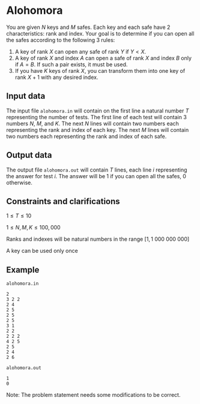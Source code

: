 # Alohomora

You are given $N$ keys and $M$ safes. Each key and each safe have 2 characteristics: rank and index. Your goal is to determine if you can open all the safes according to the following 3 rules: 
1. A key of rank $X$ can open any safe of rank $Y$ if $Y < X$.
2. A key of rank $X$ and index $A$ can open a safe of rank $X$ and index $B$ only if $A = B$. If such a pair exists, it must be used.
3. If you have $K$ keys of rank $X$, you can transform them into one key of rank $X + 1$ with any desired index.

## Input data

The input file `alohomora.in` will contain on the first line a natural number $T$ representing the number of tests. The first line of each test will contain 3 numbers $N$, $M$, and $K$. The next $N$ lines will contain two numbers each representing the rank and index of each key. The next $M$ lines will contain two numbers each representing the rank and index of each safe.

## Output data

The output file `alohomora.out` will contain $T$ lines, each line $i$ representing the answer for test $i$. The answer will be 1 if you can open all the safes, 0 otherwise.

## Constraints and clarifications

$1 \leq T \leq 10$

$1 \leq N, M, K \leq 100,000$

Ranks and indexes will be natural numbers in the range $[1, 1\ 000\ 000\ 000]$

A key can be used only once

## Example

`alohomora.in`  
```
2  
3 2 2  
2 4  
2 5  
2 5  
2 5  
3 1  
2 2  
2 2 2  
4 2 5  
2 5  
2 4  
2 6  
```

`alohomora.out`  
```
1  
0  
```

Note: The problem statement needs some modifications to be correct.